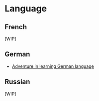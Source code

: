 # Language

## French

[WIP]


## German

- [Adventure in learning German language](https://github.com/alfredorefana/wiki/blob/main/learning/german-language.md)


## Russian

[WIP]
